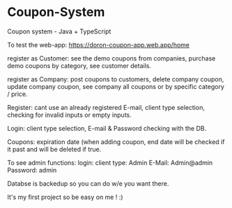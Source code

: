 # Coupon-System
Coupon system - Java + TypeScript


To test the web-app:
https://doron-coupon-app.web.app/home

register as Customer:
see the demo coupons from companies,
purchase demo coupons by category,
see customer details.


register as Company:
post coupons to customers,
delete company coupon,
update company coupon,
see company all coupons or by specific category / price.

Register:
cant use an already registered E-mail,
client type selection,
checking for invalid inputs or empty inputs.

Login:
client type selection,
E-mail & Password checking with the DB.

Coupons:
expiration date (when adding coupon, end date will be checked if it past <today date> and will be deleted if true.


To see admin functions:
login:
client type: Admin
E-Mail: Admin@admin
Password: admin


Databse is backedup so you can do w/e you want there.


It's my first project so be easy on me ! :)
